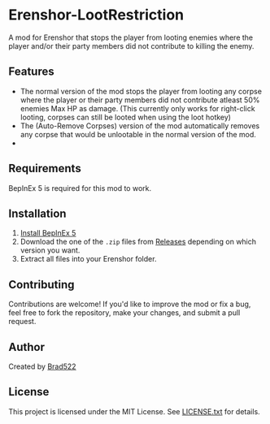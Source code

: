 # Erenshor-LootRestriction
A mod for Erenshor that stops the player from looting enemies where the player and/or their party members did not contribute to killing the enemy.

## Features

- The normal version of the mod stops the player from looting any corpse where the player or their party members did not contribute atleast 50% enemies Max HP as damage. (This currently only works for right-click looting, corpses can still be looted when using the loot hotkey)
- The (Auto-Remove Corpses) version of the mod automatically removes any corpse that would be unlootable in the normal version of the mod.
- 
## Requirements

BepInEx 5 is required for this mod to work.

## Installation

1. [Install BepInEx 5](https://github.com/BepInEx/BepInEx/releases)
2. Download the one of the `.zip` files from [Releases](https://github.com/Brad522/Erenshor-LootRestriction/releases) depending on which version you want.
3. Extract all files into your Erenshor folder.

## Contributing

Contributions are welcome! If you'd like to improve the mod or fix a bug, feel free to fork the repository, make your changes, and submit a pull request.

## Author

Created by [Brad522](https://github.com/Brad522)

## License

This project is licensed under the MIT License. See [LICENSE.txt](LICENSE.txt) for details.